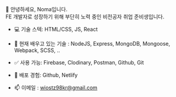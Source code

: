 👋 안녕하세요, Noma입니다.  
FE 개발자로 성장하기 위해 부단히 노력 중인 비전공자 취업 준비생입니다.


- 💻 기술 스텍: HTML/CSS, JS, React
- 🌱 현재 배우고 있는 기술 : NodeJS, Express, MongoDB, Mongoose, Webpack, SCSS, .. 
- ✅ 사용 가능: Firebase, Clodinary, Postman, Github, Git
- 👩‍ 배포 경험: Github, Netlify

- 📫 이메일 : wiostz98kr@gmail.com

<!---
MerryHa/MerryHa is a ✨ special ✨ repository because its `README.md` (this file) appears on your GitHub profile.
You can click the Preview link to take a look at your changes.
--->
